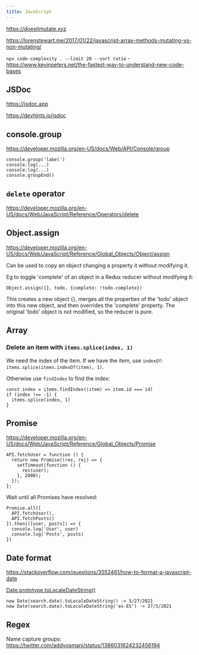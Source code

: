 ```yaml
---
title: JavaScript
---
```


https://doesitmutate.xyz

https://lorenstewart.me/2017/01/22/javascript-array-methods-mutating-vs-non-mutating/

`npx code-complexity . --limit 20 --sort ratio` - https://www.kevinpeters.net/the-fastest-way-to-understand-new-code-bases


## JSDoc

https://jsdoc.app

https://devhints.io/jsdoc


## console.group

https://developer.mozilla.org/en-US/docs/Web/API/Console/group

```
console.group('label')
console.log(...)
console.log(...)
console.groupEnd()
```

## `delete` operator

https://developer.mozilla.org/en-US/docs/Web/JavaScript/Reference/Operators/delete


## Object.assign

https://developer.mozilla.org/en-US/docs/Web/JavaScript/Reference/Global_Objects/Object/assign

Can be used to copy an object changing a property it without modifying it.

Eg to toggle 'complete' of an object in a Redux reducer without modifying it:

`Object.assign({}, todo, {complete: !todo.complete})`

This creates a new object {}, merges all the properties of the 'todo' object into this new object, and then overrides the 'complete' property. The original 'todo' object is not modified, so the reducer is pure.


## Array

### Delete an item with `items.splice(index, 1)`

We need the index of the item. If we have the item, use `indexOf`: `items.splice(items.indexOf(item), 1)`.

Otherwise use `findIndex` to find the index:

```
const index = items.findIndex((item) => item.id === id)
if (index !== -1) {
  items.splice(index, 1)
}
```


## Promise

https://developer.mozilla.org/en-US/docs/Web/JavaScript/Reference/Global_Objects/Promise

```
API.fetchUser = function () {
  return new Promise((res, rej) => {
    setTimeout(function () {
      res(user);
    }, 2000);
  });
};
```

Wait until all Promises have resolved:

```
Promise.all([
  API.fetchUser(),
  API.fetchPosts()
]).then(([user, posts]) => {
  console.log('User', user)
  console.log('Posts', posts)
})
```


## Date format

https://stackoverflow.com/questions/3552461/how-to-format-a-javascript-date

[Date.prototype.toLocaleDateString()](https://developer.mozilla.org/en-US/docs/Web/JavaScript/Reference/Global_Objects/Date/toLocaleDateString)

```
new Date(search.date).toLocaleDateString() -> 5/27/2021
new Date(search.date).toLocaleDateString('es-ES') -> 27/5/2021
```


## Regex

Name capture groups: https://twitter.com/addyosmani/status/1386031624232456194
